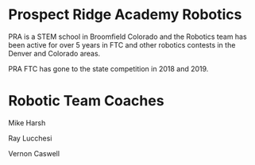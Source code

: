 # Prospect Ridge Academy Robotics
PRA is a STEM school in Broomfield Colorado and the Robotics team has been active for over 5 years in FTC and other robotics contests in the Denver and Colorado areas.

PRA FTC has gone to the state competition in 2018 and 2019. 

# Robotic Team Coaches
Mike Harsh

Ray Lucchesi

Vernon Caswell

